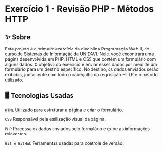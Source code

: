 # Exercício 1 - Revisão PHP - Métodos HTTP
## ✨ Sobre

Este projeto é o primeiro exercício da disciplina Programação Web II, do curso de Sistemas de Informação da UNIDAVI. Nele, você encontrará uma página desenvolvida em PHP, HTML e CSS que contém um formulário com alguns dados.
O objetivo do exercício é enviar esses dados por meio de um formulário para um destino específico. No destino, os dados enviados serão exibidos, juntamente com todo o cabeçalho da requisição HTTP e o método utilizado.

## 🖥️ Tecnologias Usadas

 `HTML` Utilizado para estruturar a página e criar o formulário.

`CSS` Responsável pela estilização visual da página.

`PHP` Processa os dados enviados pelo formulário e exibe as informações relevantes.

`Git e GitHub` Ferramentas usadas para controle de versão.